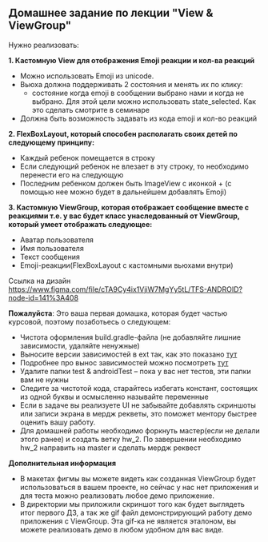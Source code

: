 ## Домашнее задание по лекции "View & ViewGroup"

Нужно реализовать:

**1. Кастомную View для отображения Emoji реакции и кол-ва реакций**
- Можно использовать Emoji из unicode.
- Вьюха должна поддерживать 2 состояния и менять их по клику:
    - состояние когда emoji в сообщении выбрано нами и когда не выбрано. Для этой цели можно использовать state_selected. Как это сделать смотрите в семинаре
- Должна быть возможность задавать из кода emoji и кол-во реакций

**2. FlexBoxLayout, который способен располагать своих детей по следующему принципу:**
- Каждый ребенок помещается в строку
- Если следующий ребенок не влезает в эту строку, то необходимо перенести его на следующую
- Последним ребенком должен быть ImageView с иконкой + (с помощью нее можно будет в дальнейшем добавлять Emoji)

**3. Кастомную ViewGroup, которая отображает сообщение вместе с реакциями т.е.
у вас будет класс унаследованный от ViewGroup, который умеет отображать следующее:**
- Аватар пользователя
- Имя пользователя
- Текст сообщения
- Emoji-реакции(FlexBoxLayout с кастомными вьюхами внутри)

Ссылка на дизайн https://www.figma.com/file/cTA9Cy4ix1VjiW7MgYy5tL/TFS-ANDROID?node-id=141%3A408

**Пожалуйста**:
Это ваша первая домашка, которая будет частью курсовой, поэтому позаботьесь о следующем:
- Чистота оформления build.gradle-файла (не добавляйте лишние зависимости, удаляйте ненужные)
- Выносите версии зависимостей в ext так, как это показано [тут](https://github.com/JakeWharton/SdkSearch/blob/master/build.gradle)
- Подробнее про вынос зависимостей можно посмотреть [тут](https://habr.com/ru/post/468959/)
- Удалите папки test & androidTest – пока у вас нет тестов, эти папки вам не нужны
- Следите за чистотой кода, старайтесь избегать констант, состоящих из одной буквы и осмысленно называйте переменные
- Если в задаче вы реализуете UI не забывайте добавлять скриншоты или записи экрана в мердж рекветы, это поможет ментору быстрее оценить вашу работу. 
- Для домашней работы необходимо форкнуть мастер(если не делали этого ранее) и создать ветку hw_2. По завершении необходимо hw_2 направить на master и сделать мердж реквест

**Дополнительная информация**
- В макетах фигмы вы можете видеть как созданная ViewGroup будет использоваться в вашем проекте, но сейчас у нас нет приложения и для теста можно реализовать любое демо приложение. 
- В директории мы приложили скриншот того как будет выглядеть итог первого ДЗ, а так же gif файл демонстрирующий работу демо приложения с ViewGroup.
Эта gif-ка не является эталоном, вы можете реализовать демо в любом удобном для вас виде. 

